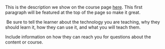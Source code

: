 This is the description we show on the course page [here](https://lab.github.com/githubtraining/set-up-continuous-integration-with-github-actions). This first paragraph will be featured at the top of the page so make it great.
​

​
Be sure to tell the learner about the technology you are teaching, why they should learn it, how they can use it, and what you will teach them.
​


Include information on how they can reach you for questions about the content or course. 